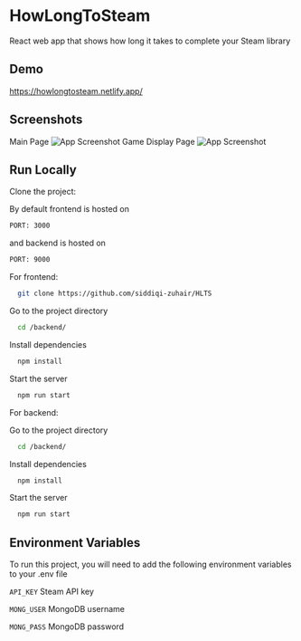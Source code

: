 
# HowLongToSteam    

React web app that shows how long it takes to complete your Steam library 


## Demo

https://howlongtosteam.netlify.app/

## Screenshots
Main Page 
![App Screenshot](https://i.imgur.com/pGkX82j.png)
Game Display Page 
![App Screenshot](https://i.imgur.com/BHmZ4yL.png)

## Run Locally

Clone the project:

By default frontend is hosted on 
```bash
PORT: 3000
```
and backend is hosted on 
```bash
PORT: 9000
```

For frontend: 

```bash
  git clone https://github.com/siddiqi-zuhair/HLTS
```

Go to the project directory

```bash
  cd /backend/
```

Install dependencies

```bash
  npm install
```

Start the server

```bash
  npm run start
```

For backend:

Go to the project directory

```bash
  cd /backend/
```

Install dependencies

```bash
  npm install
```

Start the server

```bash
  npm run start
```

## Environment Variables

To run this project, you will need to add the following environment variables to your .env file

`API_KEY` Steam API key 

`MONG_USER` MongoDB username

`MONG_PASS` MongoDB password 

